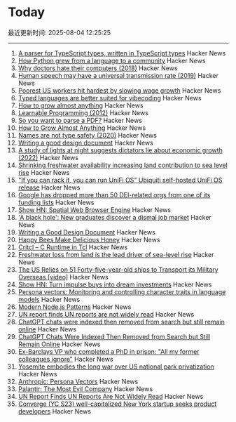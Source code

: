 # Today

最近更新时间: 2025-08-04 12:25:25

--- 
1. [A parser for TypeScript types, written in TypeScript types](https://github.com/easrng/tsints) Hacker News
2. [How Python grew from a language to a community](https://thenewstack.io/how-python-grew-from-a-language-to-a-community/) Hacker News
3. [Why doctors hate their computers (2018)](https://www.newyorker.com/magazine/2018/11/12/why-doctors-hate-their-computers) Hacker News
4. [Human speech may have a universal transmission rate (2019)](https://www.science.org/content/article/human-speech-may-have-universal-transmission-rate-39-bits-second) Hacker News
5. [Poorest US workers hit hardest by slowing wage growth](https://www.ft.com/content/cfb77a53-fef8-4382-b102-c217e0aa4b25) Hacker News
6. [Typed languages are better suited for vibecoding](https://solmaz.io/typed-languages-are-better-suited-for-vibecoding) Hacker News
7. [How to grow almost anything](https://howtogrowalmostanything.notion.site/htgaa25) Hacker News
8. [Learnable Programming (2012)](https://worrydream.com/LearnableProgramming/) Hacker News
9. [So you want to parse a PDF?](https://eliot-jones.com/2025/8/pdf-parsing-xref) Hacker News
10. [How to Grow Almost Anything](https://howtogrowalmostanything.notion.site/htgaa25) Hacker News
11. [Names are not type safety (2020)](https://lexi-lambda.github.io/blog/2020/11/01/names-are-not-type-safety/) Hacker News
12. [Writing a good design document](https://grantslatton.com/how-to-design-document) Hacker News
13. [A study of lights at night suggests dictators lie about economic growth (2022)](https://www.economist.com/graphic-detail/2022/09/29/a-study-of-lights-at-night-suggests-dictators-lie-about-economic-growth) Hacker News
14. [Shrinking freshwater availability increasing land contribution to sea level rise](https://news.asu.edu/20250725-environment-and-sustainability-new-global-study-shows-freshwater-disappearing-alarming) Hacker News
15. ["If you can rack it, you can run UniFi OS" Ubiquiti self-hosted UniFi OS release](https://deluisio.com/networking/unifi/2025/08/03/everything-you-need-to-know-about-unifi-os-server-before-you-waste-time-testing-it/) Hacker News
16. [Google has dropped more than 50 DEI-related orgs from one of its funding lists](https://www.cnbc.com/2025/08/01/google-dropped-50-dei-groups-from-funding-list-.html) Hacker News
17. [Show HN: Spatial Web Browser Engine](https://m-creativelab.github.io/jsar-runtime/) Hacker News
18. ['A black hole': New graduates discover a dismal job market](https://www.nbcnews.com/business/economy/job-market-report-college-student-graduates-ai-trump-tariffs-rcna221693) Hacker News
19. [Writing a Good Design Document](https://grantslatton.com/how-to-design-document) Hacker News
20. [Happy Bees Make Delicious Honey](https://shop.bouldervalleyhoney.com/pages/boulder-valley-honey-happy-bees-make-delicious-honey%e2%84%a2) Hacker News
21. [Critcl – C Runtime in Tcl](https://andreas-kupries.github.io/critcl/) Hacker News
22. [Freshwater loss from land is the lead driver of sea-level rise](https://news.asu.edu/20250725-environment-and-sustainability-new-global-study-shows-freshwater-disappearing-alarming) Hacker News
23. [The US Relies on 51 Forty-five-year-old ships to Transport its Military Overseas [video]](https://www.youtube.com/watch?v=tDHsfDCWWcE) Hacker News
24. [Show HN: Turn impulse buys into dream investments](https://www.nopeit.app) Hacker News
25. [Persona vectors: Monitoring and controlling character traits in language models](https://www.anthropic.com/research/persona-vectors) Hacker News
26. [Modern Node.js Patterns](https://kashw1n.com/blog/nodejs-2025/) Hacker News
27. [UN report finds UN reports are not widely read](https://www.reuters.com/world/un-report-finds-united-nations-reports-are-not-widely-read-2025-08-01/) Hacker News
28. [ChatGPT chats were indexed then removed from search but still remain online](https://growtika.com/chatgpt-shared-chats-seo-indexing-privacy-leak/) Hacker News
29. [ChatGPT Chats Were Indexed Then Removed from Search but Still Remain Online](https://growtika.com/chatgpt-shared-chats-seo-indexing-privacy-leak/) Hacker News
30. [Ex-Barclays VP who completed a PhD in prison: "All my former colleagues ignore"](https://www.efinancialcareers.com/news/carlo-palombo) Hacker News
31. [Yosemite embodies the long war over US national park privatization](https://theconversation.com/yosemite-embodies-the-long-war-over-us-national-park-privatization-261133) Hacker News
32. [Anthropic: Persona Vectors](https://www.anthropic.com/research/persona-vectors) Hacker News
33. [Palantir: The Most Evil Company](https://politicaleconomist.substack.com/p/palantir-the-worlds-most-evil-company) Hacker News
34. [UN Report Finds UN Reports Are Not Widely Read](https://www.reuters.com/world/un-report-finds-united-nations-reports-are-not-widely-read-2025-08-01/) Hacker News
35. [Converge (YC S23) well-capitalized New York startup seeks product developers](https://www.runconverge.com/careers) Hacker News
